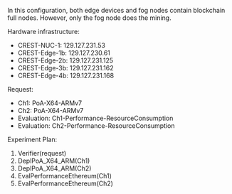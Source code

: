 In this configuration, both edge devices and fog nodes contain blockchain full nodes. However, only the fog node does the mining. 

Hardware infrastructure:

- CREST-NUC-1: 129.127.231.53
- CREST-Edge-1b: 129.127.230.61
- CREST-Edge-2b: 129.127.231.125
- CREST-Edge-3b: 129.127.231.162
- CREST-Edge-4b: 129.127.231.168

Request:
- Ch1: PoA-X64-ARMv7
- Ch2: PoA-X64-ARMv7
- Evaluation: Ch1-Performance-ResourceConsumption
- Evaluation: Ch2-Performance-ResourceConsumption

Experiment Plan:
1. Verifier(request)
2. DeplPoA_X64_ARM(Ch1)
3. DeplPoA_X64_ARM(Ch2)
4. EvalPerformanceEthereum(Ch1)
5. EvalPerformanceEthereum(Ch2)